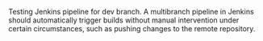 Testing Jenkins pipeline for dev branch. A multibranch pipeline in Jenkins should automatically trigger builds without manual intervention under certain circumstances, such as pushing changes to the remote repository.
